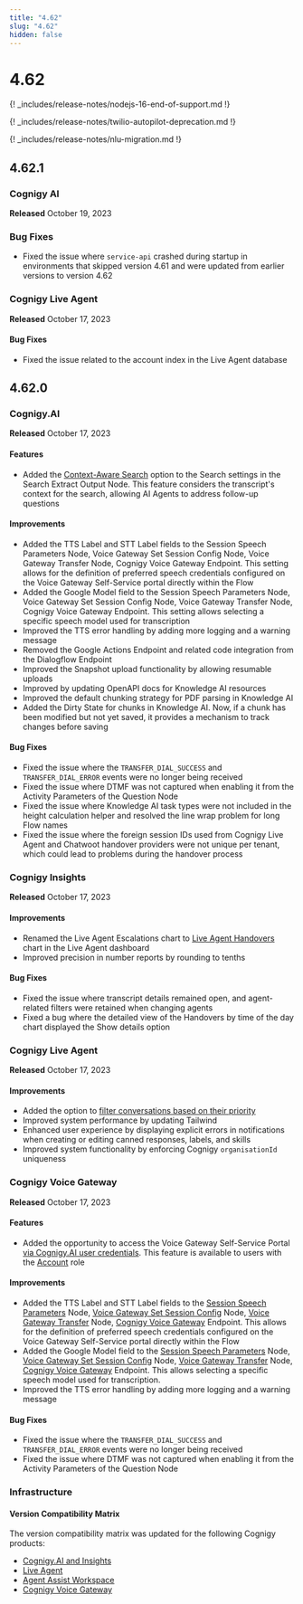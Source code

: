 ```yaml
---
title: "4.62"
slug: "4.62"
hidden: false
---
```


# 4.62

{! _includes/release-notes/nodejs-16-end-of-support.md !}

{! _includes/release-notes/twilio-autopilot-deprecation.md !}

{! _includes/release-notes/nlu-migration.md !}

## 4.62.1

### Cognigy AI

**Released** October 19, 2023

### Bug Fixes

- Fixed the issue where `service-api` crashed during startup in environments that skipped version 4.61 and were updated from earlier versions to version 4.62

### Cognigy Live Agent

**Released** October 17, 2023

#### Bug Fixes

- Fixed the issue related to the account index in the Live Agent database

## 4.62.0

### Cognigy.AI

**Released** October 17, 2023

#### Features

- Added the [Context-Aware Search](../ai/build/node-reference/other-nodes/search-extract-output.md) option to the Search settings in the Search Extract Output Node. This feature considers the transcript's context for the search, allowing AI Agents to address follow-up questions

#### Improvements

- Added the TTS Label and STT Label fields to the Session Speech Parameters Node, Voice Gateway Set Session Config Node, Voice Gateway Transfer Node, Cognigy Voice Gateway Endpoint. This setting allows for the definition of preferred speech credentials configured on the Voice Gateway Self-Service portal directly within the Flow
- Added the Google Model field to the Session Speech Parameters Node, Voice Gateway Set Session Config Node, Voice Gateway Transfer Node, Cognigy Voice Gateway Endpoint. This setting allows selecting a specific speech model used for transcription
- Improved the TTS error handling by adding more logging and a warning message
- Removed the Google Actions Endpoint and related code integration from the Dialogflow Endpoint
- Improved the Snapshot upload functionality by allowing resumable uploads
- Improved by updating OpenAPI docs for Knowledge AI resources
- Improved the default chunking strategy for PDF parsing in Knowledge AI
- Added the Dirty State for chunks in Knowledge AI. Now, if a chunk has been modified but not yet saved, it provides a mechanism to track changes before saving

#### Bug Fixes

- Fixed the issue where the `TRANSFER_DIAL_SUCCESS` and `TRANSFER_DIAL_ERROR` events were no longer being received
- Fixed the issue where DTMF was not captured when enabling it from the Activity Parameters of the Question Node
- Fixed the issue where Knowledge AI task types were not included in the height calculation helper and resolved the line wrap problem for long Flow names
- Fixed the issue where the foreign session IDs used from Cognigy Live Agent and Chatwoot handover providers were not unique per tenant, which could lead to problems during the handover process

### Cognigy Insights

**Released** October 17, 2023

#### Improvements

- Renamed the Live Agent Escalations chart to [Live Agent Handovers](../insights/reports/live-agent.md#live-agent-handovers) chart in the Live Agent dashboard
- Improved precision in number reports by rounding to tenths

#### Bug Fixes

- Fixed the issue where transcript details remained open, and agent-related filters were retained when changing agents
- Fixed a bug where the detailed view of the Handovers by time of the day chart displayed the Show details option

### Cognigy Live Agent

**Released** October 17, 2023

#### Improvements

- Added the option to [filter conversations based on their priority](../live-agent/conversation/assign-conversations.md#assign-priority)
- Improved system performance by updating Tailwind
- Enhanced user experience by displaying explicit errors in notifications when creating or editing canned responses, labels, and skills
- Improved system functionality by enforcing Cognigy `organisationId` uniqueness

### Cognigy Voice Gateway

**Released** October 17, 2023

#### Features

- Added the opportunity to access the Voice Gateway Self-Service Portal [via Cognigy.AI user credentials](../voice-gateway/getting-started.md#set-up-voice-gateway-for-your-organization). This feature is available to users with the [Account](../voice-gateway/webapp/users.md#account) role

#### Improvements

- Added the TTS Label and STT Label fields to the [Session Speech Parameters](../ai/build/node-reference/voice/generic/session-speech-parameters-config.md) Node, [Voice Gateway Set Session Config](../ai/build/node-reference/voice/voice-gateway/set-session-config.md) Node, [Voice Gateway Transfer](../ai/build/node-reference/voice/voice-gateway/transfer.md) Node, [Cognigy Voice Gateway](../ai/deploy/endpoint-reference/voice-gateway.md) Endpoint. This allows for the definition of preferred speech credentials configured on the Voice Gateway Self-Service portal directly within the Flow
- Added the Google Model field to the  [Session Speech Parameters](../ai/build/node-reference/voice/generic/session-speech-parameters-config.md) Node, [Voice Gateway Set Session Config](../ai/build/node-reference/voice/voice-gateway/set-session-config.md) Node, [Voice Gateway Transfer](../ai/build/node-reference/voice/voice-gateway/transfer.md) Node, [Cognigy Voice Gateway](../ai/deploy/endpoint-reference/voice-gateway.md) Endpoint. This allows selecting a specific speech model used for transcription.
- Improved the TTS error handling by adding more logging and a warning message

####  Bug Fixes

- Fixed the issue where the `TRANSFER_DIAL_SUCCESS` and `TRANSFER_DIAL_ERROR` events were no longer being received
- Fixed the issue where DTMF was not captured when enabling it from the Activity Parameters of the Question Node

### Infrastructure

#### Version Compatibility Matrix

The version compatibility matrix was updated for the following Cognigy products:

- [Cognigy.AI and Insights](../ai/installation/version-compatibility-matrix.md)
- [Live Agent](../live-agent/installation/deployment/version-compatibility-matrix.md)
- [Agent Assist Workspace](../ai-copilot/installation/version-compatibility-matrix.md)
- [Cognigy Voice Gateway](../voice-gateway/installation/version-compatibility-matrix.md)
